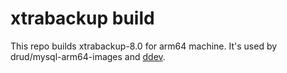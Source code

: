 # xtrabackup build

This repo builds xtrabackup-8.0 for arm64 machine. It's used by 
drud/mysql-arm64-images and [ddev](https://github.com/drud/ddev).
